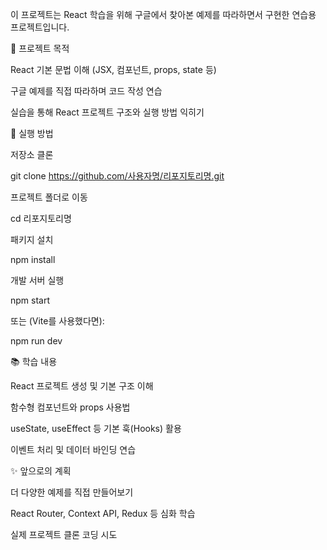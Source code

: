 이 프로젝트는 React 학습을 위해 구글에서 찾아본 예제를 따라하면서 구현한 연습용 프로젝트입니다.

📌 프로젝트 목적

React 기본 문법 이해 (JSX, 컴포넌트, props, state 등)

구글 예제를 직접 따라하며 코드 작성 연습

실습을 통해 React 프로젝트 구조와 실행 방법 익히기

🚀 실행 방법

저장소 클론

git clone https://github.com/사용자명/리포지토리명.git


프로젝트 폴더로 이동

cd 리포지토리명


패키지 설치

npm install


개발 서버 실행

npm start


또는 (Vite를 사용했다면):

npm run dev

📚 학습 내용

React 프로젝트 생성 및 기본 구조 이해

함수형 컴포넌트와 props 사용법

useState, useEffect 등 기본 훅(Hooks) 활용

이벤트 처리 및 데이터 바인딩 연습

✨ 앞으로의 계획

더 다양한 예제를 직접 만들어보기

React Router, Context API, Redux 등 심화 학습

실제 프로젝트 클론 코딩 시도
